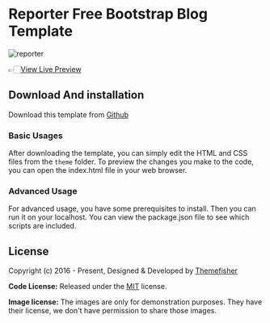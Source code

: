 # Reporter Free Bootstrap Blog Template

![reporter](https://demo.themefisher.com/thumbnails/reporter.png)

👉🏻[View Live Preview](https://demo.themefisher.com/reporter/)

<!-- download -->
## Download And installation

Download this template from [Github](https://github.com/themefisher/reporter/archive/main.zip)

<!-- installation -->
### Basic Usages

After downloading the template, you can simply edit the HTML and CSS files from the `theme` folder. To preview the changes you make to the code, you can open the index.html file in your web browser.

### Advanced Usage

For advanced usage, you have some prerequisites to install. Then you can run it on your localhost. You can view the package.json file to see which scripts are included.

<!-- licence -->
## License

Copyright (c) 2016 - Present, Designed & Developed by [Themefisher](https://themefisher.com)

**Code License:** Released under the [MIT](https://github.com/themefisher/reporter/blob/main/LICENSE) license.

**Image license:** The images are only for demonstration purposes. They have their license, we don't have permission to share those images.
